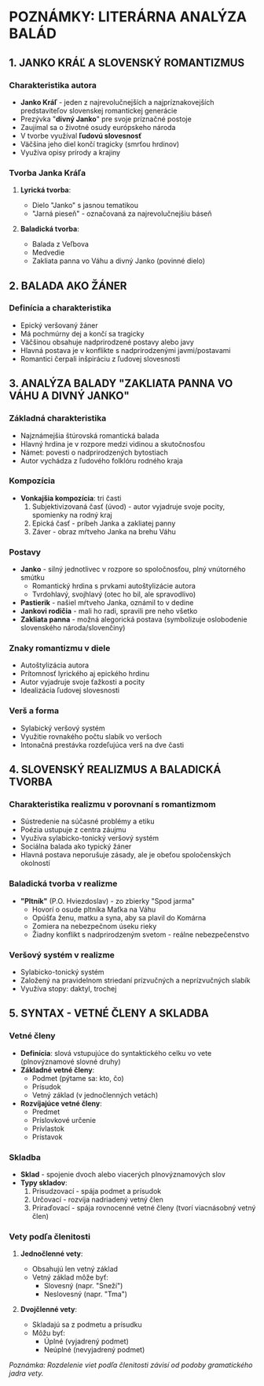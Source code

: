 # POZNÁMKY: LITERÁRNA ANALÝZA BALÁD

## 1. JANKO KRÁĽ A SLOVENSKÝ ROMANTIZMUS

### Charakteristika autora
- **Janko Kráľ** - jeden z najrevolučnejších a najpríznakovejších predstaviteľov slovenskej romantickej generácie
- Prezývka "**divný Janko**" pre svoje príznačné postoje
- Zaujímal sa o životné osudy európskeho národa
- V tvorbe využíval **ľudovú slovesnosť**
- Väčšina jeho diel končí tragicky (smrťou hrdinov)
- Využíva opisy prírody a krajiny

### Tvorba Janka Kráľa
1. **Lyrická tvorba**:
   - Dielo "Janko" s jasnou tematikou
   - "Jarná pieseň" - označovaná za najrevolučnejšiu báseň

2. **Baladická tvorba**:
   - Balada z Veľbova
   - Medvedie
   - Zakliata panna vo Váhu a divný Janko (povinné dielo)

## 2. BALADA AKO ŽÁNER

### Definícia a charakteristika
- Epický veršovaný žáner
- Má pochmúrny dej a končí sa tragicky
- Väčšinou obsahuje nadprirodzené postavy alebo javy
- Hlavná postava je v konflikte s nadprirodzenými javmi/postavami
- Romantici čerpali inšpiráciu z ľudovej slovesnosti

## 3. ANALÝZA BALADY "ZAKLIATA PANNA VO VÁHU A DIVNÝ JANKO"

### Základná charakteristika
- Najznámejšia štúrovská romantická balada
- Hlavný hrdina je v rozpore medzi vidinou a skutočnosťou
- Námet: povesti o nadprirodzených bytostiach
- Autor vychádza z ľudového folklóru rodného kraja

### Kompozícia
- **Vonkajšia kompozícia**: tri časti
  1. Subjektivizovaná časť (úvod) - autor vyjadruje svoje pocity, spomienky na rodný kraj
  2. Epická časť - príbeh Janka a zakliatej panny
  3. Záver - obraz mŕtveho Janka na brehu Váhu

### Postavy
- **Janko** - silný jednotlivec v rozpore so spoločnosťou, plný vnútorného smútku
  - Romantický hrdina s prvkami autoštylizácie autora
  - Tvrdohlavý, svojhlavý (otec ho bil, ale spravodlivo)
- **Pastierik** - našiel mŕtveho Janka, oznámil to v dedine
- **Jankovi rodičia** - mali ho radi, spravili pre neho všetko
- **Zakliata panna** - možná alegorická postava (symbolizuje oslobodenie slovenského národa/slovenčiny)

### Znaky romantizmu v diele
- Autoštylizácia autora
- Prítomnosť lyrického aj epického hrdinu
- Autor vyjadruje svoje ťažkosti a pocity
- Idealizácia ľudovej slovesnosti

### Verš a forma
- Sylabický veršový systém
- Využitie rovnakého počtu slabík vo veršoch
- Intonačná prestávka rozdeľujúca verš na dve časti

## 4. SLOVENSKÝ REALIZMUS A BALADICKÁ TVORBA

### Charakteristika realizmu v porovnaní s romantizmom
- Sústredenie na súčasné problémy a etiku
- Poézia ustupuje z centra záujmu
- Využíva sylabicko-tonický veršový systém
- Sociálna balada ako typický žáner
- Hlavná postava neporušuje zásady, ale je obeťou spoločenských okolností

### Baladická tvorba v realizme
- **"Pltník"** (P.O. Hviezdoslav) - zo zbierky "Spod jarma"
  - Hovorí o osude pltníka Maťka na Váhu
  - Opúšťa ženu, matku a syna, aby sa plavil do Komárna
  - Zomiera na nebezpečnom úseku rieky
  - Žiadny konflikt s nadprirodzeným svetom - reálne nebezpečenstvo

### Veršový systém v realizme
- Sylabicko-tonický systém
- Založený na pravidelnom striedaní prízvučných a neprízvučných slabík
- Využíva stopy: daktyl, trochej

## 5. SYNTAX - VETNÉ ČLENY A SKLADBA

### Vetné členy
- **Definícia**: slová vstupujúce do syntaktického celku vo vete (plnovýznamové slovné druhy)
- **Základné vetné členy**:
  - Podmet (pýtame sa: kto, čo)
  - Prísudok
  - Vetný základ (v jednočlenných vetách)
- **Rozvíjajúce vetné členy**:
  - Predmet
  - Príslovkové určenie
  - Prívlastok
  - Prístavok

### Skladba
- **Sklad** - spojenie dvoch alebo viacerých plnovýznamových slov
- **Typy skladov**:
  1. Prisudzovací - spája podmet a prísudok
  2. Určovací - rozvíja nadriadený vetný člen
  3. Priraďovací - spája rovnocenné vetné členy (tvorí viacnásobný vetný člen)

### Vety podľa členitosti
1. **Jednočlenné vety**:
   - Obsahujú len vetný základ
   - Vetný základ môže byť:
     - Slovesný (napr. "Sneží")
     - Neslovesný (napr. "Tma")

2. **Dvojčlenné vety**:
   - Skladajú sa z podmetu a prísudku
   - Môžu byť:
     - Úplné (vyjadrený podmet)
     - Neúplné (nevyjadrený podmet)

*Poznámka: Rozdelenie viet podľa členitosti závisí od podoby gramatického jadra vety.*